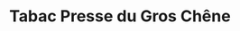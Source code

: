---
title: "Tabac Presse du Gros Chêne"
url: /rennes/tabac-presse-du-gros-chene/
shop: marchand de journaux
---
